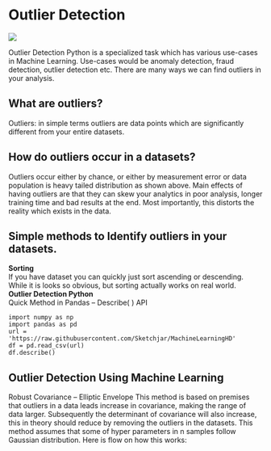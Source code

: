# Outlier Detection
<img src="https://images.ctfassets.net/kj4bmrik9d6o/cESitsCxzL2ijivbNwiW6/de9421d4c144e5a5c23c35941931c83f/Outlier_Graph_CalculateOutlierFormula-01.png">

Outlier Detection Python is a specialized task which has various use-cases in Machine
Learning. Use-cases would be anomaly detection, fraud detection, outlier detection etc. There
are many ways we can find outliers in your analysis.


## What are outliers?
Outliers: in simple terms outliers are data points which are significantly different from your
entire datasets.

## How do outliers occur in a datasets?

Outliers occur either by chance, or either by measurement error or data population is heavy
tailed distribution as shown above.
Main effects of having outliers are that they can skew your analytics in poor analysis, longer
training time and bad results at the end. Most importantly, this distorts the reality which
exists in the data.

## Simple methods to Identify outliers in your datasets.

**Sorting** 
<br>If you have dataset you can quickly just sort ascending or descending.
While it is looks so obvious, but sorting actually works on real world.<br>
**Outlier Detection Python** 
<br>Quick Method in Pandas – Describe( ) API

```
import numpy as np
import pandas as pd
url =
'https://raw.githubusercontent.com/Sketchjar/MachineLearningHD'
df = pd.read_csv(url)
df.describe()
```

## Outlier Detection Using Machine Learning
Robust Covariance – Elliptic Envelope
This method is based on premises that outliers in a data leads increase in covariance, making
the range of data larger. Subsequently the determinant of covariance will also increase, this
in theory should reduce by removing the outliers in the datasets. This method assumes that
some of hyper parameters in n samples follow Gaussian distribution. Here is flow on how
this works:
